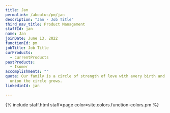 ```yaml
---
title: Jan
permalink: /aboutus/pm/jan
description: "Jan - Job Title"
third_nav_title: Product Management
staffId: jan
name: Jan
joinDate: June 13, 2022
functionId: pm
jobTitle: Job Title
curProducts:
  - currentProducts
pastProducts:
  - Isomer
accomplishments: ""
quote: Our family is a circle of strength of love with every birth and every
  union the circle grows.
linkedinId: jan

---
```


{% include staff.html staff=page color=site.colors.function-colors.pm %}
